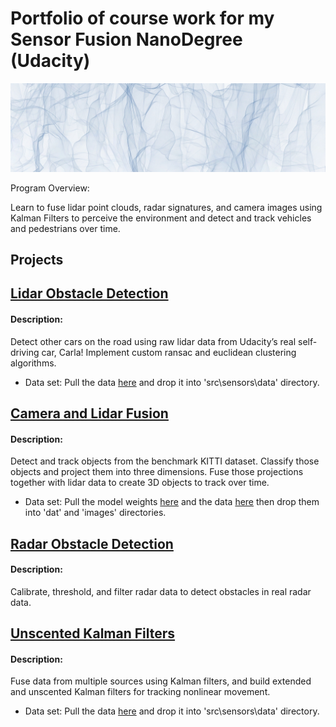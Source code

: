# Portfolio of course work for my Sensor Fusion NanoDegree (Udacity)
[![alt text](https://github.com/thienan092/Sensor-Fusion-ND/blob/main/media/big-decor-image.jpg)](https://www.udacity.com/course/sensor-fusion-engineer-nanodegree--nd313)

Program Overview:

Learn to fuse lidar point clouds, radar signatures, and camera images using Kalman Filters to perceive the environment and detect and track vehicles and pedestrians over time. 

## Projects

[<h2>Lidar Obstacle Detection</h2>](https://github.com/thienan092/Sensor-Fusion-ND/tree/main/Lidar%20Obstacle%20Detection)

<h4>Description: </h4>
<p>
Detect other cars on the road using raw lidar data from Udacity’s real self-driving car, Carla! Implement custom ransac and euclidean clustering algorithms. 

* Data set: Pull the data [here](https://github.com/udacity/SFND_Lidar_Obstacle_Detection/tree/master/src/sensors/data) and drop it into 'src\sensors\data' directory. 
</p>

[<h2>Camera and Lidar Fusion</h2>](https://github.com/thienan092/Sensor-Fusion-ND/tree/main/Camera%20and%20Lidar%20Fusion)

<h4>Description: </h4>
<p>
Detect and track objects from the benchmark KITTI dataset. Classify those objects and project them into three dimensions. Fuse those projections together with lidar data to create 3D objects to track over time. 

* Data set: Pull the model weights [here](https://github.com/udacity/SFND_3D_Object_Tracking/tree/master/dat) and the data [here](https://github.com/udacity/SFND_3D_Object_Tracking/tree/master/images) then drop them into 'dat' and 'images' directories. 
</p>

[<h2>Radar Obstacle Detection</h2>](https://github.com/thienan092/Sensor-Fusion-ND/tree/main/Radar%20Obstacle%20Detection)

<h4>Description: </h4>
<p>
Calibrate, threshold, and filter radar data to detect obstacles in real radar data. 
</p>

[<h2>Unscented Kalman Filters</h2>](https://github.com/thienan092/Sensor-Fusion-ND/tree/main/Unscented%20Kalman%20Filters)

<h4>Description: </h4>
<p>
Fuse data from multiple sources using Kalman filters, and build extended and unscented Kalman filters for tracking nonlinear movement.

* Data set: Pull the data [here](https://github.com/udacity/SFND_Unscented_Kalman_Filter/tree/master/src/sensors/data/pcd) and drop it into 'src\sensors\data' directory.
</p>
